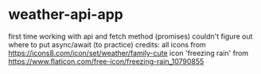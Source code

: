 # weather-api-app

first time working with api and fetch method (promises)
couldn't figure out where to put async/await (to practice)
credits: all icons from https://icons8.com/icon/set/weather/family-cute
icon 'freezing rain' from https://www.flaticon.com/free-icon/freezing-rain_10790855